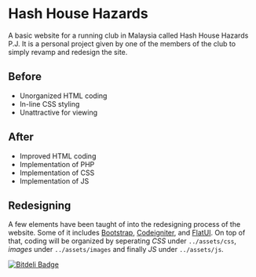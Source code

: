 Hash House Hazards
==================

A basic website for a running club in Malaysia called Hash House Hazards P.J. It is 
a personal project given by one of the members of the club to simply revamp and redesign 
the site. 

Before
------

- Unorganized HTML coding
- In-line CSS styling
- Unattractive for viewing

After
-----

- Improved HTML coding
- Implementation of PHP
- Implementation of CSS
- Implementation of JS

Redesigning
-----------

A few elements have been taught of into the redesigning process of the website. Some of it includes
[Bootstrap][], [Codeigniter][], and [FlatUI][]. On top of that, coding will be organized by seperating 
*CSS* under `../assets/css`, *images* under `../assets/images` and finally *JS* under `../assets/js`.

[Bootstrap]: http://getbootstrap.com/ "Bootstrap 3.0"
[Codeigniter]: http://ellislab.com/codeigniter "Codeigniter"
[FlatUI]: http://designmodo.github.io/Flat-UI/ "Flat UI Pro"

[![Bitdeli Badge](https://d2weczhvl823v0.cloudfront.net/arvind-naidu/hash-pj/trend.png)](https://bitdeli.com/free "Bitdeli Badge")

